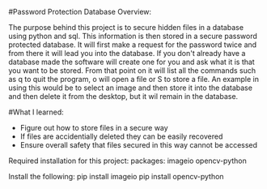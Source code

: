 #Password Protection Database Overview:

The purpose behind this project is to secure hidden files in a database using python and sql. This information is then stored in a secure password protected database. It will first make a request for the password twice and from there it will lead you into the database. If you don't already have a database made the software will create one for you and ask what it is that you want to be stored. From that point on it will list all the commands such as q to quit the program, o will open a file or S to store a file. An example in using this would be to select an image and then store it into the database and then delete it from the desktop, but it wil remain in the database.

#What I learned:

* Figure out how to store files in a secure way
* If files are accidentially deleted they can be easily recovered
* Ensure overall safety that files secured in this way cannot be accessed 

Required installation for this project: 
packages: imageio opencv-python

Install the following: 
pip install imageio 
pip install opencv-python
